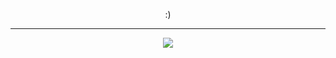 <p align="center">:)</p>

---

<p align="center">
  <a href="https://skillicons.dev">
    <img src="https://skillicons.dev/icons?i=php,laravel,mysql,mongo,html,js,vue,bootstrap,tailwind,nodejs" />
  </a>
</p>
